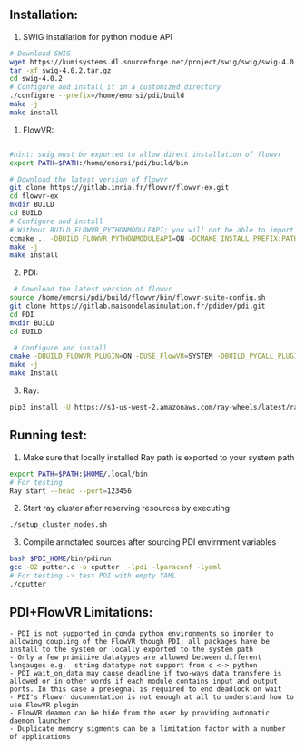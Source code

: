 
## Installation:
 1. SWIG installation for python module API
 ```bash
 # Download SWIG 
 wget https://kumisystems.dl.sourceforge.net/project/swig/swig/swig-4.0.2/swig-4.0.2.tar.gz
 tar -xf swig-4.0.2.tar.gz
 cd swig-4.0.2
 # Configure and install it in a customized directory 
 ./configure --prefix=/home/emorsi/pdi/build
 make -j 
 make install 
 ```

 1. FlowVR:	
 ```bash

 #hint: swig must be exported to allow direct installation of flowvr 
 export PATH=$PATH:/home/emorsi/pdi/build/bin

 # Download the latest version of flowvr 
 git clone https://gitlab.inria.fr/flowvr/flowvr-ex.git
 cd flowvr-ex
 mkdir BUILD
 cd BUILD
 # Configure and install 
 # Without BUILD_FLOWVR_PYTHONMODULEAPI; you will not be able to import flowvr module in python
 ccmake .. -DBUILD_FLOWVR_PYTHONMODULEAPI=ON -DCMAKE_INSTALL_PREFIX:PATH=$HOME/pdi/build
 make -j
 make install
 ```

 2. PDI:
 ```bash
  # Download the latest version of flowvr 
 source /home/emorsi/pdi/build/flowvr/bin/flowvr-suite-config.sh
 git clone https://gitlab.maisondelasimulation.fr/pdidev/pdi.git
 cd PDI
 mkdir BUILD
 cd BUILD
 
  # Configure and install 
 cmake -DBUILD_FLOWVR_PLUGIN=ON -DUSE_FlowVR=SYSTEM -DBUILD_PYCALL_PLUGIN=ON -DBUILD_PYTHON=ON -DUSE_HDF5=EMBEDDED -DBUILD_HDF5_PARALLEL=OFF -DBUILD_TESTING=OFF -DCMAKE_INSTALL_PREFIX=$HOME/pdi/build ..
 make -j
 make Install
 ```

 3. Ray:
 ```bash
 pip3 install -U https://s3-us-west-2.amazonaws.com/ray-wheels/latest/ray-0.9.0.dev0-cp37-cp37m-manylinux1_x86_64.whl
 
 ```
## Running test:
 1. Make sure that locally installed Ray path is exported to your system path 
 ```bash
 export PATH=$PATH:$HOME/.local/bin
 # For testing 
 Ray start --head --port=123456 
 ```
 2. Start ray cluster after reserving resources by executing
 ```bash
 ./setup_cluster_nodes.sh
 ```
 3. Compile annotated sources after sourcing PDI envirnment variables 
 ```bash
 bash $PDI_HOME/bin/pdirun
 gcc -O2 putter.c -o cputter  -lpdi -lparaconf -lyaml 
 # For testing -> test PDI with empty YAML 
 ./cputter
 ```

## PDI+FlowVR Limitations:
    - PDI is not supported in conda python environments so inorder to allowing coupling of the FlowVR though PDI; all packages have be install to the system or locally exported to the system path 
    - Only a few primitive datatypes are allowed between different langauges e.g.  string datatype not support from c <-> python
    - PDI wait_on_data may cause deadline if two-ways data transfere is allowed or in other words if each module contains input and output ports. In this case a presegnal is required to end deadlock on wait
    - PDI's Flowvr documentation is not enough at all to understand how to use FlowVR plugin
    - FlowVR deamon can be hide from the user by providing automatic daemon launcher
    - Duplicate memory sigments can be a limitation factor with a number of applications  
